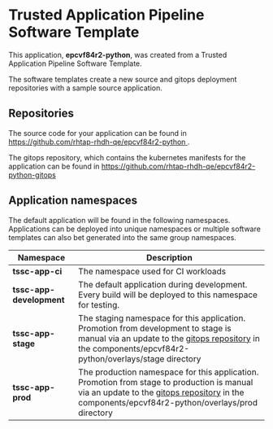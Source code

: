# Trusted Application Pipeline Software Template

This application, **epcvf84r2-python**, was created from a Trusted Application Pipeline Software Template.

The software templates create a new source and gitops deployment repositories with a sample source application. 

## Repositories

The source code for your application can be found in [https://github.com/rhtap-rhdh-qe/epcvf84r2-python ](https://github.com/rhtap-rhdh-qe/epcvf84r2-python ).
 
The gitops repository, which contains the kubernetes manifests for the application can be found in 
[https://github.com/rhtap-rhdh-qe/epcvf84r2-python-gitops ](https://github.com/rhtap-rhdh-qe/epcvf84r2-python-gitops ) 

## Application namespaces 

The default application will be found in the following namespaces. Applications can be deployed into unique namespaces or multiple software templates can also bet generated into the same group namespaces.  

|  Namespace   |  Description   |  
| -------- | -------- |
| **tssc-app-ci** | The namespace used for CI workloads |
| **tssc-app-development** | The default application during development. Every build will be deployed to this namespace for testing. |
| **tssc-app-stage** | The staging namespace for this application. Promotion from development to stage is manual via an update to the [gitops repository](https://github.com/rhtap-rhdh-qe/epcvf84r2-python-gitops ) in the components/epcvf84r2-python/overlays/stage directory |
| **tssc-app-prod** | The production namespace for this application. Promotion from stage to production is manual via an update to the [gitops repository](https://github.com/rhtap-rhdh-qe/epcvf84r2-python-gitops ) in the components/epcvf84r2-python/overlays/prod directory |